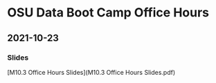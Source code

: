 # OSU Data Boot Camp Office Hours

## 2021-10-23

### Slides

[M10.3 Office Hours Slides](M10.3 Office Hours Slides.pdf)

